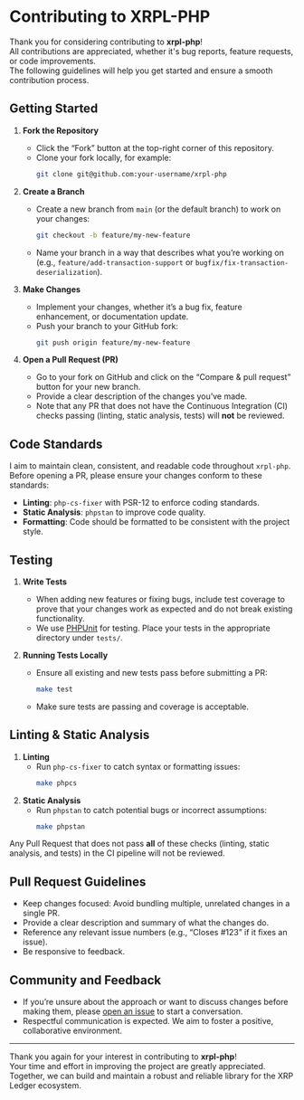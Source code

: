 # Contributing to XRPL-PHP

Thank you for considering contributing to **xrpl-php**! <br />
All contributions are appreciated, whether it's bug reports, feature requests, or code improvements. <br />
The following guidelines will help you get started and ensure a smooth contribution process.

## Getting Started

1. **Fork the Repository**
    - Click the “Fork” button at the top-right corner of this repository.
    - Clone your fork locally, for example:
      ```bash
      git clone git@github.com:your-username/xrpl-php
      ```
2. **Create a Branch**
    - Create a new branch from `main` (or the default branch) to work on your changes:
      ```bash
      git checkout -b feature/my-new-feature
      ```
    - Name your branch in a way that describes what you’re working on (e.g., `feature/add-transaction-support` or `bugfix/fix-transaction-deserialization`).

3. **Make Changes**
    - Implement your changes, whether it’s a bug fix, feature enhancement, or documentation update.
    - Push your branch to your GitHub fork:
      ```bash
      git push origin feature/my-new-feature
      ```

4. **Open a Pull Request (PR)**
    - Go to your fork on GitHub and click on the “Compare & pull request” button for your new branch.
    - Provide a clear description of the changes you’ve made.
    - Note that any PR that does not have the Continuous Integration (CI) checks passing (linting, static analysis, tests) will **not** be reviewed.

## Code Standards

I aim to maintain clean, consistent, and readable code throughout `xrpl-php`. Before opening a PR, please ensure your changes conform to these standards:

- **Linting**: `php-cs-fixer` with PSR-12 to enforce coding standards.
- **Static Analysis**: `phpstan` to improve code quality.
- **Formatting**: Code should be formatted to be consistent with the project style.

## Testing

1. **Write Tests**
    - When adding new features or fixing bugs, include test coverage to prove that your changes work as expected and do not break existing functionality.
    - We use [PHPUnit](https://phpunit.de/) for testing. Place your tests in the appropriate directory under `tests/`.

2. **Running Tests Locally**
    - Ensure all existing and new tests pass before submitting a PR:
      ```bash
      make test
      ```
    - Make sure tests are passing and coverage is acceptable.

## Linting & Static Analysis

1. **Linting**
    - Run `php-cs-fixer` to catch syntax or formatting issues:
      ```bash
      make phpcs
      ```
2. **Static Analysis**
    - Run `phpstan` to catch potential bugs or incorrect assumptions:
      ```bash
      make phpstan
      ```

Any Pull Request that does not pass **all** of these checks (linting, static analysis, and tests) in the CI pipeline will not be reviewed.

## Pull Request Guidelines

- Keep changes focused: Avoid bundling multiple, unrelated changes in a single PR.
- Provide a clear description and summary of what the changes do.
- Reference any relevant issue numbers (e.g., “Closes #123” if it fixes an issue).
- Be responsive to feedback.

## Community and Feedback

- If you’re unsure about the approach or want to discuss changes before making them, please [open an issue](./issues) to start a conversation.
- Respectful communication is expected. We aim to foster a positive, collaborative environment.

---

Thank you again for your interest in contributing to **xrpl-php**! <br />
Your time and effort in improving the project are greatly appreciated. <br />
Together, we can build and maintain a robust and reliable library for the XRP Ledger ecosystem.
